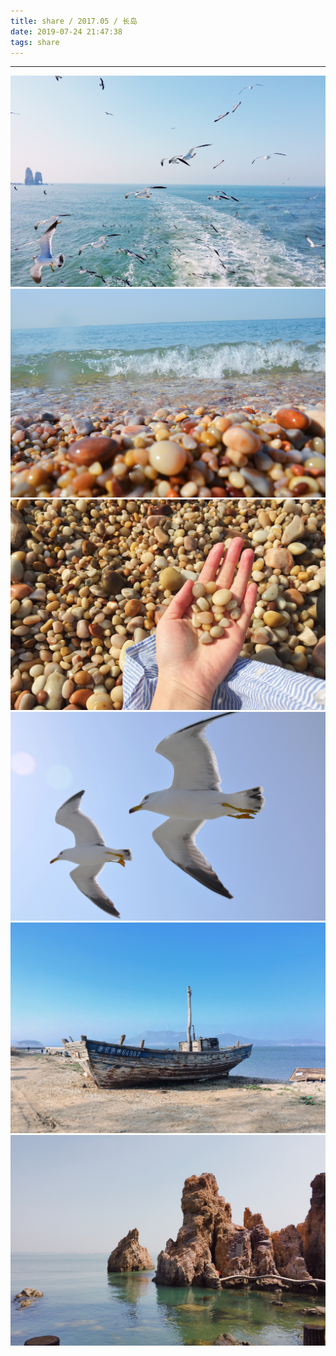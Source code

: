 ```yaml
---
title: share / 2017.05 / 长岛
date: 2019-07-24 21:47:38
tags: share
---
```


-------------------

![](190724-1/01.jpg)
![](190724-1/02.jpg)
![](190724-1/03.jpg)
![](190724-1/04.jpg)
![](190724-1/05.jpg)
![](190724-1/06.jpg)

